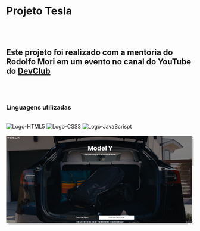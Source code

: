<h1>Projeto Tesla</h1>
<br>
<br>
<h2>Este projeto foi realizado com a mentoria do Rodolfo Mori em um evento no canal do YouTube do <a href= https://www.youtube.com/@canaldevclub >DevClub</a></h2>
<br>
<br>
<h3>Linguagens utilizadas</h3>
<br>
<img src= "https://img.shields.io/badge/HTML5-E34F26?style=for-the-badge&logo=html5&logoColor=white" alt="Logo-HTML5" />
<img src="https://img.shields.io/badge/CSS3-1572B6?style=for-the-badge&logo=css3&logoColor=white" alt="Logo-CSS3" />
<img src="https://img.shields.io/badge/JavaScript-F7DF1E?style=for-the-badge&logo=javascript&logoColor=black" alt="Logo-JavaScrispt" />
<br>
<br>
<img src="https://github.com/NicollasAlmeida14/projeto---tesla/blob/main/img/Projeto-Tesla%20print%201.png?raw=true" width="800px" alt="Imagem-projeto" />
